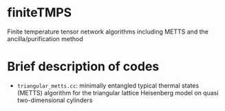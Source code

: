 # finiteTMPS
Finite temperature tensor network algorithms including METTS and the ancilla/purification method

# Brief description of codes

- `triangular_metts.cc`: minimally entangled typical thermal states (METTS) algorithm for the 
  triangular lattice Heisenberg model on quasi two-dimensional cylinders
